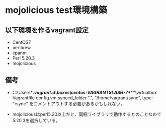 # mojolicious test環境構築 #

## 以下環境を作るvagrant設定 ##

 * CentOS7
 * perlbrew
 * cpanm
 * Perl 5.20.3
 * mojolicious

## 備考 

 * C:\Users\****\.vagrant.d\boxes\centos-VAGRANTSLASH-7\******\virtualbox
Vagrantfile
  config.vm.synced_folder ".", "/home/vagrant/sync", type: "rsync"
をコメントアウトする必要があるかもしれない。

 * mojoliciousはperl5.20以上だと、同梱ライブラリで動作するとのことなので
5.20.3を選択している。




